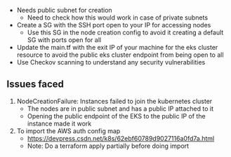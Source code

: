 * Needs public subnet for creation
    * Need to check how this would work in case of private subnets
* Create a SG with the SSH port open to your IP for accessing nodes
    * Use this SG in the node creation config to avoid it creating a default SG with ports open for all
* Update the main.tf with the exit IP of your machine for the eks cluster resource to avoid the public eks cluster endpoint from being open to all
* Use Checkov scanning to understand any security vulnerabilities



## Issues faced ##
1. NodeCreationFailure: Instances failed to join the kubernetes cluster
    * The nodes are in public subnet and has a public IP attached to it
    * Opening the public endpoint of the EKS to the public IP of the instance made it work
2. To import the AWS auth config map
    * https://devpress.csdn.net/k8s/62ebf60789d9027116a0fd7a.html
    * Note: Do a terraform apply partially before doing import